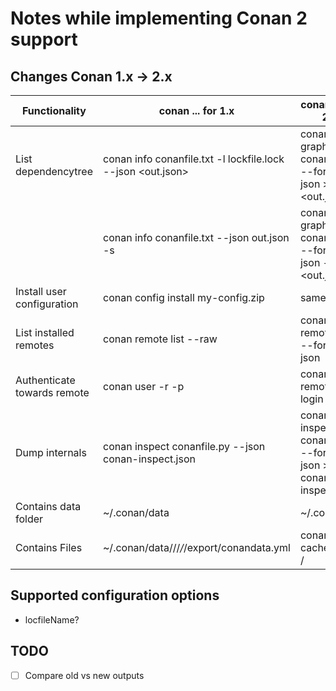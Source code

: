 # Notes while implementing Conan 2 support

## Changes Conan 1.x -> 2.x

| Functionality               | conan  ... for 1.x                                                    | conan ... for 2.x                                                                     |
|-----------------------------|-----------------------------------------------------------------------|---------------------------------------------------------------------------------------|
| List dependencytree         | conan info conanfile.txt -l lockfile.lock --json <out.json>           | conan graph info conanfile.py --format json > <out.json>                              |
|                             | conan info conanfile.txt --json out.json -s <dummy compiler settings> | conan graph info conanfile.py --format json -s <dummy compiler settings> > <out.json> |
| Install user configuration  | conan config install my-config.zip                                    | same?!                                                                                |
| List installed remotes      | conan remote list --raw                                               | conan remote list --format json                                                       |
| Authenticate towards remote | conan user -r <remote name> -p <password> <user name>                 | conan remote login -p  <password> <remote name> <user name>                           |
| Dump internals              | conan inspect conanfile.py --json conan-inspect.json                  | conan inspect conanfile.py --format json > conan-inspect.json                         |
| Contains data folder        | ~/.conan/data                                                         | ~/.conan2/p                                                                           |
| Contains Files              | ~/.conan/data/<packagename>/<packageversion>/_/_/export/conandata.yml | conan cache path <packagename>/<packageversion>                                       |

## Supported configuration options

- locfileName?

## TODO

- [ ] Compare old vs new outputs